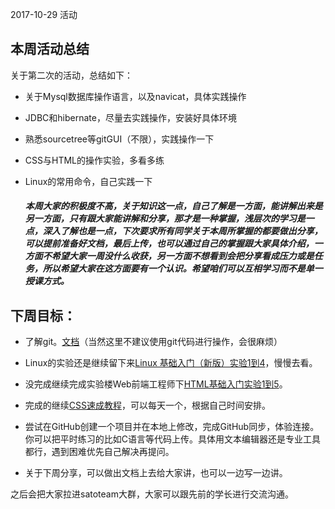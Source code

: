 2017-10-29 活动

## 本周活动总结

关于第二次的活动，总结如下：

- 关于Mysql数据库操作语言，以及navicat，具体实践操作

- JDBC和hibernate，尽量去实践操作，安装好具体环境

- 熟悉sourcetree等gitGUI（不限），实践操作一下

- CSS与HTML的操作实验，多看多练

- Linux的常用命令，自己实践一下

  ##### 本周大家的积极度不高，关于知识这一点，自己了解是一方面，能讲解出来是另一方面，只有跟大家能讲解和分享，那才是一种掌握，浅层次的学习是一点，深入了解也是一点，下次要求所有同学关于本周所掌握的都要做出分享，可以提前准备好文档，最后上传，也可以通过自己的掌握跟大家具体介绍，一方面不希望大家一周没什么收获，另一方面不想看到会把分享看成压力或是任务，所以希望大家在这方面要有一个认识。希望咱们可以互相学习而不是单一授课方式。

## 下周目标：

- 了解git。[文档](https://git-scm.com/book/zh/v1/)（当然这里不建议使用git代码进行操作，会很麻烦）
- Linux的实验还是继续留下来[Linux 基础入门（新版）实验1到4](https://www.shiyanlou.com/courses/1)，慢慢去看。
- 没完成继续完成实验楼Web前端工程师下[HTML基础入门实验1到5](https://www.shiyanlou.com/courses/19)。
- 完成的继续[CSS速成教程](https://www.shiyanlou.com/courses/53)，可以每天一个，根据自己时间安排。


- 尝试在GitHub创建一个项目并在本地上修改，完成GitHub同步，体验连接。你可以把平时练习的比如C语言等代码上传。具体用文本编辑器还是专业工具都行，遇到困难优先自己解决再提问。


- 关于下周分享，可以做出文档上去给大家讲，也可以一边写一边讲。

之后会把大家拉进satoteam大群，大家可以跟先前的学长进行交流沟通。
